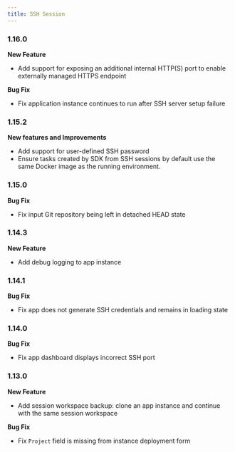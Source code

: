 ```yaml
---
title: SSH Session
---
```




### 1.16.0

**New Feature**
* Add support for exposing an additional internal HTTP(S) port to enable externally managed HTTPS endpoint

**Bug Fix**
* Fix application instance continues to run after SSH server setup failure


### 1.15.2  

**New features and Improvements**
* Add support for user-defined SSH password
* Ensure tasks created by SDK from SSH sessions by default use the same Docker image as the running environment.

### 1.15.0

**Bug Fix**
* Fix input Git repository being left in detached HEAD state


### 1.14.3
**New Feature**
* Add debug logging to app instance

### 1.14.1

**Bug Fix**
* Fix app does not generate SSH credentials and remains in loading state  

### 1.14.0

**Bug Fix**
* Fix app dashboard displays incorrect SSH port 

### 1.13.0

**New Feature**
* Add session workspace backup: clone an app instance and continue with the same session workspace

**Bug Fix**
* Fix `Project` field is missing from instance deployment form

